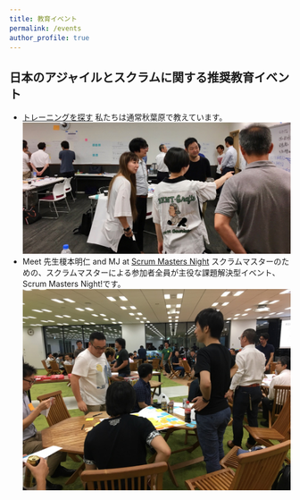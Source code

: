 ```yaml
---
title: 教育イベント
permalink: /events
author_profile: true
---
```

## 日本のアジャイルとスクラムに関する推奨教育イベント
* [トレーニングを探す](https://www.odd-e.jp/training/) 私たちは通常秋葉原で教えています。![Tokyo CSM Class](/images/tokyo-csm-class-wide-1.jpg)
* Meet 先生榎本明仁 and MJ at [Scrum Masters Night](https://smn.connpass.com/) スクラムマスターのための、スクラムマスターによる参加者全員が主役な課題解決型イベント、Scrum Masters Night!です。![Scrum Masters Night](/images/scrum-masters-night-1.jpg)
